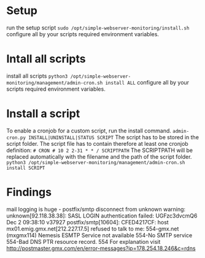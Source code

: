 # Setup
run the setup script 
`sudo /opt/simple-webserver-monitoring/install.sh`
configure all by your scripts required environment variables.

# Intall all scripts
install all scripts
`python3 /opt/simple-webserver-monitoring/management/admin-cron.sh install ALL`
configure all by your scripts required environment variables.

# Install a script 
To enable a cronjob for a custom script, run the install command.
`admin-cron.py INSTALL|UNINSTALL|STATUS SCRIPT`
The script has to be stored in the script folder.
The script file has to contain therefore at least one cronjob definition: `# CRON # 10 2 2-31 * * / SCRIPTPATH`
The SCRIPTPATH will be replaced automatically with the filename and the path of the script folder.
`python3 /opt/simple-webserver-monitoring/management/admin-cron.sh install SCRIPT`

# Findings

mail logging is huge - postfix/smtp
    disconnect from unknown
    warning: unknown[92.118.38.38]: SASL LOGIN authentication failed: UGFzc3dvcmQ6
    Dec  2 09:38:10 v37927 postfix/smtp[10604]: CFED4217CF: host mx01.emig.gmx.net[212.227.17.5] refused to talk to me: 554-gmx.net (mxgmx114) Nemesis ESMTP Service not available 554-No SMTP service 554-Bad DNS PTR resource record. 554 For explanation visit http://postmaster.gmx.com/en/error-messages?ip=178.254.18.246&c=rdns
